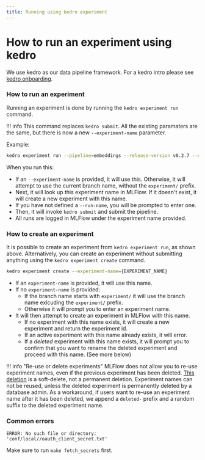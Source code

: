 ```yaml
---
title: Running using kedro experiment
---
```


# How to run an experiment using kedro

We use kedro as our data pipeline framework. For a kedro intro please see [kedro onboarding](https://docs.dev.everycure.org/onboarding/kedro/#pipeline-framework-kedro).



### How to run an experiment

Running an experiment is done by running the `kedro experiment run` command.


!!! info
    This command replaces `kedro submit`. All the existing paramaters are the same, but there is now a new `--experiment-name` parameter.

Example:
```bash
kedro experiment run --pipeline=embeddings --release-version v0.2.7 --environment=cloud --experiment-name=af-test-gcs-5 --run-name=run-1
```

When you run this:

* If an `--experiment-name` is provided, it will use this. Otherwise, it will attempt to use the current branch name, without the `experiment/` prefix. 
* Next, it will look up this experiment name in MLFlow. If it doesn't exist, it will create a new experiment with this name.
* If you have not defined a `--run-name`, you will be prompted to enter one.
* Then, it will invoke `kedro submit` and submit the pipeline.
* All runs are logged in MLFlow under the experiment name provided.



### How to create an experiment

It is possible to create an experiment from `kedro experiment run`, as shown above. Alternatively, you can create an experiment without submitting anything using the `kedro experiment create` command.

```bash
kedro experiment create --experiment-name={EXPERIMENT_NAME}
```

* If an `experiment-name` is provided, it will use this name.
* If no `experiment-name` is provided:  
    * If the branch name starts with `experiment/` it will use the branch name exlcuding the `experiment/` prefix.
    * Otherwise it will prompt you to enter an experiment name.
* It will then attempt to create an experiment in MLFlow with this name. 
    * If no experiment with this name exists, it will create a new experiment and return the experiment id.
    * If an active experiment with this name already exists, it will error.
    * If a _deleted_ experiment with this name exists, it will prompt you to confirm that you want to rename the deleted experiment and proceed with this name. (See more below)


!!! info "Re-use or delete experiments"
    MLFlow does not allow you to re-use experiment names, even if the previous experiment has been deleted.
    [This deletion](https://mlflow.org/docs/latest/python_api/mlflow.client.html#mlflow.client.MlflowClient.delete_experiment) is a soft-delete, not a permanent deletion. Experiment names can not be reused, unless the deleted experiment is permanently deleted by a database admin.
    As a workaround, if users want to re-use an experiment name after it has been deleted, we append a `deleted-` prefix and a random suffix to the deleted experiment name.


### Common errors

```
ERROR: No such file or directory: 'conf/local//oauth_client_secret.txt'  
```

Make sure to run `make fetch_secrets` first.